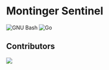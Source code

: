 # Montinger Sentinel

![GNU Bash](https://img.shields.io/badge/gnu_bash-badge?style=for-the-badge&logo=gnubash&logoColor=white&color=%234EAA25)
![Go](https://img.shields.io/badge/go-badge?style=for-the-badge&logo=go&logoColor=white&color=%2300ADD8)

## Contributors

<a href = "https://github.com/montinger-com/montinger-sentinel/graphs/contributors">
  <img src = "https://contrib.rocks/image?repo=montinger-com/montinger-sentinel"/>
</a>